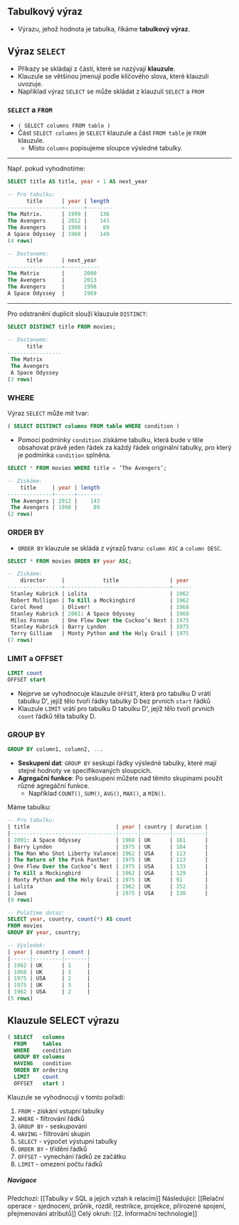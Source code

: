 ## Tabulkový výraz
- Výrazu, jehož hodnota je tabulka, říkáme **tabulkový výraz**. 

## Výraz `SELECT`
- Příkazy se skládají z částí, které se nazývají **klauzule**.
- Klauzule se většinou jmenují podle klíčového slova, které klauzuli uvozuje.
- Například výraz `SELECT` se může skládat z klauzulí `SELECT` a `FROM`

### `SELECT` a `FROM`
- `( SELECT columns FROM table )`
- Část `SELECT columns` je `SELECT` klauzule a část `FROM table` je `FROM` klauzule.
	- Místo `columns` popisujeme sloupce výsledné tabulky.

---
Např. pokud vyhodnotíme:
```sql
SELECT title AS title, year + 1 AS next_year

-- Pro tabulku:
      title      | year | length
-----------------+------+--------
The Matrix.      | 1999 |    136
The Avengers     | 2012 |    143
The Avengers     | 1998 |     89
A Space Odyssey  | 1968 |    149
(4 rows)

-- Dostaneme:
      title      | next_year
-----------------+-----------
The Matrix       |      2000
The Avengers     |      2013
The Avengers     |      1998
A Space Odyssey  |      1969
```
---
Pro odstranění duplicit slouží klauzule `DISTINCT`:
```sql
SELECT DISTINCT title FROM movies;

-- Dostaneme:
      title
-----------------
 The Matrix
 The Avengers
 A Space Odyssey
(3 rows)
```

### WHERE
Výraz `SELECT` může mít tvar:
```sql
( SELECT DISTINCT columns FROM table WHERE condition )
```
- Pomocí podmínky `condition` získáme tabulku, která bude v těle obsahovat právě jeden řádek za každý řádek originální tabulky, pro který je podmínka `condition` splněna.
```sql
SELECT * FROM movies WHERE title = ’The Avengers’;

-- Získáme:
    title     | year | length
--------------+------+--------
 The Avengers | 2012 |    143
 The Avengers | 1998 |     89
(2 rows)
```
### ORDER BY
- `ORDER BY` klauzule se skládá z výrazů tvaru: `column ASC` a `column DESC`.
```sql
SELECT * FROM movies ORDER BY year ASC;

-- Získáme:
    director     |            title                | year
-----------------+---------------------------------+------
 Stanley Kubrick | Lolita                          | 1962
 Robert Mulligan | To Kill a Mockingbird           | 1962
 Carol Reed      | Oliver!                         | 1968
 Stanley Kubrick | 2001: A Space Odyssey           | 1968
 Milos Forman    | One Flew Over the Cuckoo’s Nest | 1975
 Stanley Kubrick | Barry Lyndon                    | 1975
 Terry Gilliam   | Monty Python and the Holy Grail | 1975
(7 rows)
```

### LIMIT a OFFSET
```sql
LIMIT count
OFFSET start
```
- Nejprve se vyhodnocuje klauzule `OFFSET`, která pro tabulku D vrátí tabulku D', jejíž tělo tvoří řádky tabulky D bez prvních `start` řádků
- Klauzule `LIMIT` vrátí pro tabulku D tabulku D', jejíž tělo tvoří prvních `count` řádků těla tabulky D.

### GROUP BY
```sql
GROUP BY column1, column2, ...
```
- **Seskupení dat**: `GROUP BY` seskupí řádky výsledné tabulky, které mají stejné hodnoty ve specifikovaných sloupcích.
- **Agregační funkce**: Po seskupení můžete nad těmito skupinami použít různé agregáční funkce. 
	- Například `COUNT()`, `SUM()`, `AVG()`, `MAX()`, a `MIN()`.

Máme tabulku:
```sql
-- Pro tabulku:
| title                           | year | country | duration |
|---------------------------------|------|---------|----------|
| 2001: A Space Odyssey           | 1968 | UK      | 161      |
| Barry Lyndon                    | 1975 | UK      | 184      |
| The Man Who Shot Liberty Valance| 1962 | USA     | 113      |
| The Return of the Pink Panther  | 1975 | UK      | 113      |
| One Flew Over the Cuckoo’s Nest | 1975 | USA     | 133      |
| To Kill a Mockingbird           | 1962 | USA     | 129      |
| Monty Python and the Holy Grail | 1975 | UK      | 91       |
| Lolita                          | 1962 | UK      | 152      |
| Jaws                            | 1975 | USA     | 130      |
(9 rows)

-- Položíme dotaz:
SELECT year, country, count(*) AS count
FROM movies
GROUP BY year, country;

-- Výsledek:
| year | country | count |
|------|---------|-------|
| 1962 | UK      | 1     |
| 1968 | UK      | 1     |
| 1975 | USA     | 2     |
| 1975 | UK      | 3     |
| 1962 | USA     | 2     |
(5 rows)
```
## Klauzule SELECT výrazu
```sql
( SELECT   columns
  FROM     tables
  WHERE    condition
  GROUP BY columns
  HAVING   condition
  ORDER BY ordering
  LIMIT    count
  OFFSET   start )
```

Klauzule se vyhodnocují v tomto pořadí:
1. `FROM` - získání vstupní tabulky
2. `WHERE` - filtrování řádků
3. `GROUP BY` - seskupování
4. `HAVING` - filtrování skupin
5. `SELECT` - výpočet výstupní tabulky
6. `ORDER BY` - třídění řádků
7. `OFFSET` - vynechání řádků ze začátku
8. `LIMIT` - omezení počtu řádků

##### Navigace
Předchozí:  [[Tabulky v SQL a jejich vztah k relacím]]
Následující: [[Relační operace - sjednocení, průnik, rozdíl, restrikce, projekce, přirozené spojení, přejmenování atributů]]
Celý okruh: [[2. Informační technologie]]